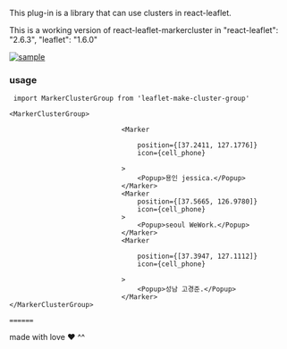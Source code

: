 



This plug-in is a library that can use clusters in react-leaflet.


This is a working version of react-leaflet-markercluster in "react-leaflet": "2.6.3", "leaflet": "1.6.0"


[![sample](https://raw.githubusercontent.com/Leaflet/Leaflet.markercluster/HEAD/example/map.png "sample")](https://raw.githubusercontent.com/Leaflet/Leaflet.markercluster/HEAD/example/map.png "sample")

### usage ####
``
import MarkerClusterGroup from 'leaflet-make-cluster-group'``

	<MarkerClusterGroup>

                                <Marker

                                    position={[37.2411, 127.1776]}
                                    icon={cell_phone}

                                >
                                    <Popup>용인 jessica.</Popup>
                                </Marker>
                                <Marker
                                    position={[37.5665, 126.9780]}
                                    icon={cell_phone}
                                >
                                    <Popup>seoul WeWork.</Popup>
                                </Marker>
                                <Marker

                                    position={[37.3947, 127.1112]}
                                    icon={cell_phone}

                                >
                                    <Popup>성남 고경준.</Popup>
                                </Marker>
	</MarkerClusterGroup>
	
	======
	
made with love ❤ ^^

